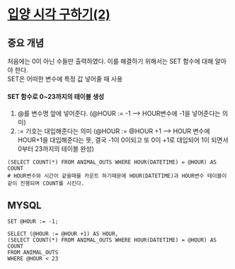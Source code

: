 # [입양 시각 구하기(2)](https://programmers.co.kr/learn/courses/30/lessons/59413)

## 중요 개념
처음에는 0이 아닌 수들만 출력하였다. 이를 해결하기 위해서는 SET 함수에 대해 알아야 한다.  
SET은 어떠한 변수에 특정 값 넣어줄 때 사용   


#### SET 함수로 0~23까지의 테이블 생성
1. @를 변수명 앞에 넣어준다. (@HOUR := -1  -->  HOUR변수에 -1을 넣어준다는 의미)
2. := 기호는 대입해준다는 의미 (@HOUR := @HOUR +1  -->  HOUR 변수에 HOUR+1을 대입해준다는 뜻,   결국 -1이 0이되고 또 0이 +1로 대입되어 1이 되면서  0부터 23까지의 테이블 완성) 


```
(SELECT COUNT(*) FROM ANIMAL_OUTS WHERE HOUR(DATETIME) = @HOUR) AS COUNT    
# HOUR변수와 시간이 같을때를 카운트 하기때문에 HOUR(DATETIME)과 HOUR변수 테이블이 같이 진행되며 COUNT를 시킨다.

```


## MYSQL
```
SET @HOUR := -1;

SELECT (@HOUR := @HOUR +1) AS HOUR,
(SELECT COUNT(*) FROM ANIMAL_OUTS WHERE HOUR(DATETIME) = @HOUR) AS COUNT 
FROM ANIMAL_OUTS
WHERE @HOUR < 23
```